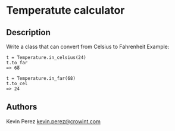 # Temperatute calculator

## Description
Write a class that can convert from Celsius to Fahrenheit
Example:

    t = Temperature.in_celsius(24)
    t.to_far
    => 68

    t = Temperature.in_far(68)
    t.to_cel
    => 24

## Authors
Kevin Perez [kevin.perez@crowint.com](mailto:kevin.perez@crowdint.com)
